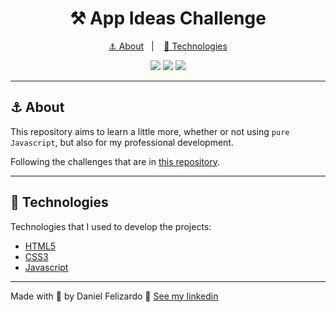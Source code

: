 <h1 align="center">⚒ App Ideas Challenge</h1>

<p align="center">
  <a href="#anchor-about">⚓ About</a>&nbsp;&nbsp;&nbsp;|&nbsp;&nbsp;&nbsp;
  <a href="#electric_plug-technologies">🔌 Technologies</a>
</p>

<p align="center">
  <img src="https://img.shields.io/badge/HTML5-red" />
  <img src="https://img.shields.io/badge/CSS3-blue" />
  <img src="https://img.shields.io/badge/Javascript-yellow" />
</p>

---

## :anchor: About

This repository aims to learn a little more, whether or not using `pure Javascript`, but also for my professional development.

Following the challenges that are in  [this repository](https://github.com/florinpop17/app-ideas).

---

## :electric_plug: Technologies

Technologies that I used to develop the projects:

- [HTML5](https://developer.mozilla.org/en-US/docs/Web/Guide/HTML/HTML5)
- [CSS3](https://developer.mozilla.org/en-US/docs/Archive/CSS3)
- [Javascript](https://www.javascript.com/)

---

Made with :purple_heart: by Daniel Felizardo 👋 [See my linkedin](https://www.linkedin.com/in/daniel-felizardo/)